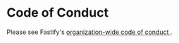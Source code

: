# Code of Conduct

Please see Fastify's [organization-wide code of conduct
](https://github.com/fastify/.github/blob/main/CODE_OF_CONDUCT.md).